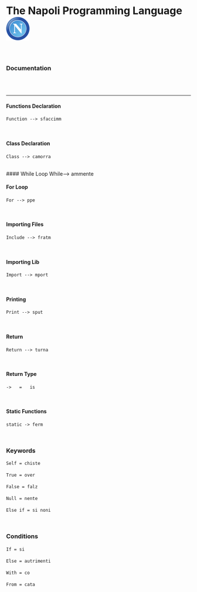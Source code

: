 # The Napoli Programming Language ![Logo](https://github.com/UnityTheCoder/NapoliProgrammingLanguge/blob/main/assets/nnapoli.png?raw=true)


<br>

### Documentation



<br>

<br>

***

#### Functions Declaration

	Function --> sfaccimm
	
	
<br>

#### Class Declaration

	Class --> camorra
	
<br>
#### While Loop
	While--> ammente
	
<br>

#### For Loop

	For --> ppe
	
<br>

#### Importing Files

	Include --> fratm
	
	
<br>

#### Importing Lib

	Import --> mport
	
	
<br>

#### Printing

	Print --> sput
	
	
<br>

#### Return

	Return --> turna
	
	
<br>

#### Return Type

	->   =   is
	
	
<br>

#### Static Functions

	static -> ferm
	
	
<br>

### Keywords

	Self = chiste
	
	True = over
	
	False = falz
	
	Null = nente
	
	Else if = si noni
	
	
<br>

### Conditions

	If = si
	
	Else = autrimenti
	
	With = co
	
	From = cata
	

